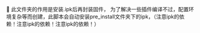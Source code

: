 🧩 此文件夹的作用是安装.ipk后再封装固件， 为了解决一些插件编译不过，配置环境复杂等而创建，此脚本会自动安装pre_install文件夹下的ipk，（注意ipk的依赖！注意ipk的依赖！注意ipk的依赖！）
